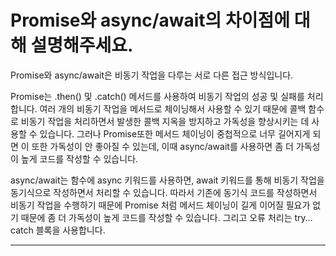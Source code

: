 # Promise와 async/await의 차이점에 대해 설명해주세요.

Promise와 async/await은 비동기 작업을 다루는 서로 다른 접근 방식입니다.

Promise는 .then() 및 .catch() 메서드를 사용하여 비동기 작업의 성공 및 실패를 처리합니다. 여러 개의 비동기 작업을 메서드로 체이닝해서 사용할 수 있기 때문에 콜백 함수로 비동기 작업을 처리하면서 발생한 콜백 지옥을 방지하고 가독성을 향상시키는 데 사용할 수 있습니다. 그러나 Promise또한 메서드 체이닝이 중첩적으로 너무 길어지게 되면 이 또한 가독성이 안 좋아질 수 있는데, 이때 async/await를 사용하면 좀 더 가독성이 높게 코드를 작성할 수 있습니다.

async/await는 함수에 async 키워드를 사용하면, await 키워드를 통해 비동기 작업을 동기식으로 작성하면서 처리할 수 있습니다. 따라서 기존에 동기식 코드를 작성하면서 비동기 작업을 수행하기 때문에 Promise 처럼 메서드 체이닝이 길게 이어질 필요가 없기 때문에 좀 더 가독성이 높게 코드를 작성할 수 있습니다. 그리고 오류 처리는 try… catch 블록을 사용합니다.

---
